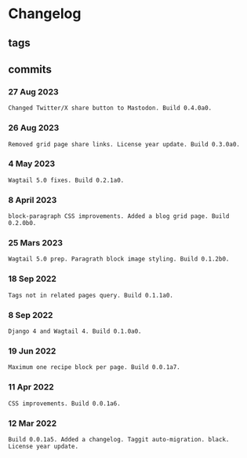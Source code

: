 # Changelog #

## tags ##

## commits ##

### 27 Aug 2023 ###

    Changed Twitter/X share button to Mastodon. Build 0.4.0a0.

### 26 Aug 2023 ###

    Removed grid page share links. License year update. Build 0.3.0a0.

### 4 May 2023 ###

    Wagtail 5.0 fixes. Build 0.2.1a0.

### 8 April 2023 ###

    block-paragraph CSS improvements. Added a blog grid page. Build 0.2.0b0.


### 25 Mars 2023 ###

    Wagtail 5.0 prep. Paragrath block image styling. Build 0.1.2b0.

### 18 Sep 2022 ###

    Tags not in related pages query. Build 0.1.1a0.

### 8 Sep 2022 ###

    Django 4 and Wagtail 4. Build 0.1.0a0.

### 19 Jun 2022 ###

    Maximum one recipe block per page. Build 0.0.1a7.

### 11 Apr 2022 ###

    CSS improvements. Build 0.0.1a6.

### 12 Mar 2022 ###

    Build 0.0.1a5. Added a changelog. Taggit auto-migration. black. License year update.
